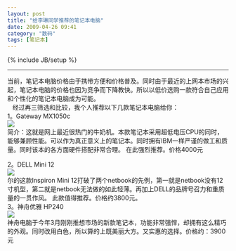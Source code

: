 ```yaml
---
layout: post
title: "给李琳同学推荐的笔记本电脑"
date: 2009-04-26 09:41
category: "数码"
tags: [笔记本]
---
```

{% include JB/setup %}

----------------

当前，笔记本电脑价格由于携带方便和价格普及。同时由于最近的上网本市场的兴起，笔记本电脑的价格也因为竞争而下降教快。所以以低价选购一款符合自己应用和个性化的笔记本电脑成为可能。  
   经过再三筛选和比较，我个人推荐以下几款笔记本电脑给你：  
1。Gateway MX1050c  
[![](http://www.beareyes.com.cn/2/lib/200804/22/008/IMG_6510.jpg)](http://www.beareyes.com.cn/2/lib/200804/22/008/IMG_6510.jpg)  
简介：这就是网上最近很热门的牛奶机。本款笔记本采用超低电压CPU的同时，能够兼顾性能。可以作为真正意义上的笔记本。同时拥有IBM一样严谨的做工和质量。同时该本的各方面硬件搭配非常合理。 在此强烈推荐。价格4000元  
  
2。DELL Mini 12   
[![](http://publish.it168.com/2008/1208/images/1267664.jpg)](http://publish.it168.com/2008/1208/images/1267664.jpg)  
尔的这款Inspiron Mini 12打破了两个netbook的先例，第一就是netbook没有12寸机型，第二就是netbook无法做的如此轻薄。再加上DELL的品牌号召力和重质量的一贯作风。 此款值得推荐。价格约3800元。  
3。神舟优雅 HP240  
[![](http://img2.zol.com.cn/product/28_280x210/195/cemlqpNFJto.jpg)](http://img2.zol.com.cn/product/28_280x210/195/cemlqpNFJto.jpg)  
神舟电脑于今年3月刚刚推想市场的新款笔记本，功能非常强悍，却拥有这么精巧的外观。同时改用白色，所以算的上既美丽大方。又实惠的选择。价格约：3900元
